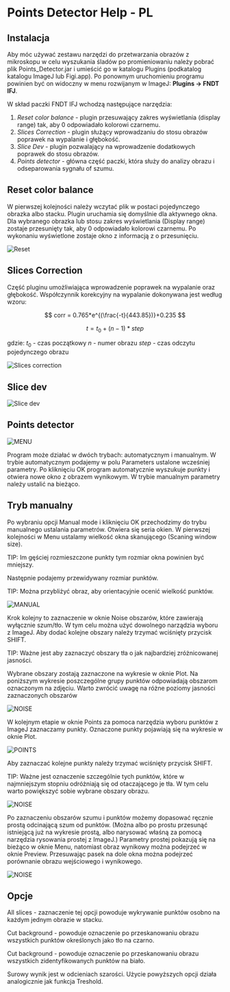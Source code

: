 # Points Detector Help - PL

## Instalacja

Aby móc używać zestawu narzędzi do przetwarzania obrazów z mikroskopu w celu wyszukania śladów po promieniowaniu należy pobrać plik Points_Detector.jar i umieścić go w katalogu Plugins (podkatalog katalogu ImageJ lub Figi.app). Po ponownym uruchomieniu programu powinien być on widoczny w menu rozwijanym w ImageJ: **Plugins -> FNDT IFJ**.

W skład paczki FNDT IFJ wchodzą następujące narzędzia:
1. _Reset color balance_ - plugin przesuwający zakres wyświetlania (display range) tak, aby 0 odpowiadało kolorowi czarnemu.
2. _Slices Correction_ - plugin służący wprowadzaniu do stosu obrazów poprawek na wypalanie i głębokość.
3. _Slice Dev_ - plugin pozwalający na wprowadzenie dodatkowych poprawek do stosu obrazów.
4. _Points detector_ - główna część paczki, która służy do analizy obrazu i odseparowania sygnału of szumu.

## Reset color balance

W pierwszej kolejności należy wczytać plik w postaci pojedynczego obrazka albo stacku. Plugin uruchamia się domyślnie dla aktywnego okna. Dla wybranego obrazka lub stosu zakres wyświetlania (Display range) zostaje przesunięty tak, aby 0 odpowiadało kolorowi czarnemu. Po wykonaniu wyświetlone zostaje okno z informacją z o przesunięciu.

![Reset](img/log_reset.jpg)

## Slices Correction

Część pluginu umożliwiająca wprowadzenie poprawek na wypalanie oraz głębokość. 
Współczynnik korekcyjny na wypalanie dokonywana jest według wzoru:

$$
  corr = 0.765*e^{(\frac{-t}{443.85})}+0.235
$$

$$
  t = t_{0}+ (n-1)*step
$$

gdzie:
$t_{0}$ - czas początkowy
$n$ - numer obrazu
$step$ - czas odczytu pojedynczego obrazu


![Slices correction](img/Slices_corr.JPG)

## Slice dev

![Slice dev](img/slices_div.JPG)

## Points detector

![MENU](img/Menu.jpg)

Program może działać w dwóch trybach: automatycznym i manualnym. W trybie automatycznym podajemy w polu Parameters ustalone wcześniej parametry. Po kliknięciu OK program automatycznie wyszukuje punkty i otwiera nowe okno z obrazem wynikowym. W trybie manualnym parametry należy ustalić na bieżąco.

## Tryb manualny

Po wybraniu opcji Manual mode i kliknięciu OK przechodzimy do trybu manualnego ustalania parametrów. Otwiera się seria okien. W pierwszej kolejności w Menu ustalamy wielkość okna skanującego (Scaning window size). 

TIP: Im gęściej rozmieszczone punkty tym rozmiar okna powinien być mniejszy.

Następnie podajemy przewidywany rozmiar punktów.

TIP: Można przybliżyć obraz, aby orientacyjnie ocenić wielkość punktów.

![MANUAL](img/Manual_mode_windows.jpg)

Krok kolejny to zaznaczenie w oknie Noise obszarów, które zawierają wyłącznie szum/tło. W tym celu można użyć dowolnego narządzia wyboru z ImageJ. Aby dodać kolejne obszary należy trzymać wciśnięty przycisk SHIFT. 

TIP: Ważne jest aby zaznaczyć obszary tła o jak najbardziej zróżnicowanej jasności.

Wybrane obszary zostają zaznaczone na wykresie w oknie Plot. Na poniższym wykresie poszczególne grupy punktów odpowiadają obszarom oznaczonym na zdjęciu. Warto zwrócić uwagę na różne poziomy jasności zaznaczonych obszarów

![NOISE](img/Noise_selection.jpg)

W kolejnym etapie w oknie Points za pomoca narzędzia wyboru punktów z ImageJ zaznaczamy punkty. Oznaczone punkty pojawiają się na wykresie w oknie Plot.

![POINTS](img/Points_selection.jpg)

Aby zaznaczać kolejne punkty należy trzymać wciśnięty przycisk SHIFT. 

TIP: Ważne jest oznaczenie szczególnie tych punktów, które w najmniejszym stopniu odróżniają się od otaczającego je tła. W tym celu warto powiększyć sobie wybrane obszary obrazu.

![NOISE](img/Points_selection2.jpg)

Po zaznaczeniu obszarów szumu i punktów możemy dopasować ręcznie prostą odcinającą szum od punktów. (Można albo po prostu przesunąć istniejącą już na wykresie prostą, albo narysować właśną za pomocą narzędzia rysowania prostej z ImageJ.) Parametry prostej pokazują się na bieżąco w oknie Menu, natomiast obraz wynikowy można podejrzeć w oknie Preview. Przesuwając pasek na dole okna można podejrzeć porównanie obrazu wejściowego i wynikowego.

![NOISE](img/Preview.jpg)

## Opcje

All slices - zaznaczenie tej opcji powoduje wykrywanie punktów osobno na każdym jednym obrazie w stacku.

Cut background - powoduje oznaczenie po przeskanowaniu obrazu wszystkich punktów określonych jako tło na czarno.

Cut background - powoduje oznaczenie po przeskanowaniu obrazu wszystkich zidentyfikowanych punktów na biało.

Surowy wynik jest w odcieniach szarości. Użycie powyższych opcji działa analogicznie jak funkcja Treshold.
